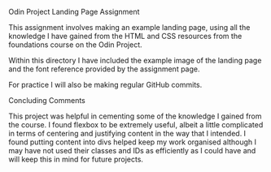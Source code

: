 Odin Project Landing Page Assignment 


This assignment involves making an example landing page, using all the knowledge I have gained from the HTML and CSS resources from the foundations course on the Odin Project. 

Within this directory I have included the example image of the landing page and the font reference provided by the assignment page.

For practice I will also be making regular GitHub commits.



Concluding Comments

This project was helpful in cementing some of the knowledge I gained from the course. I found flexbox to be extremely useful, albeit a little complicated in terms of centering and justifying content in the way that I intended. I found putting content into divs helped keep my work organised although I may have not used their classes and IDs as efficiently as I could have and will keep this in mind for future projects.

